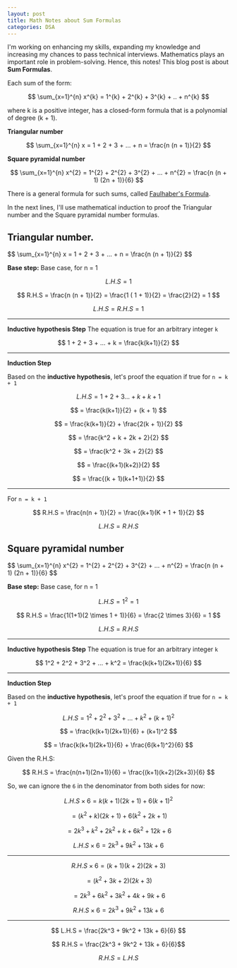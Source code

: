 ```yaml
---
layout: post
title: Math Notes about Sum Formulas
categories: DSA
---
```


I'm working on enhancing my skills, expanding my knowledge and increasing my chances to pass technical interviews. Mathematics plays an important role in problem-solving. Hence, this notes! This blog post is about **Sum Formulas**.

<p class="note">
Each sum of the form:

$$ \sum_{x=1}^{n} x^{k} = 1^{k} + 2^{k} + 3^{k} + .. + n^{k} $$

where k is a positive integer, has a closed-form formula that is a polynomial of degree (k + 1).
</p>

**Triangular number**

$$ \sum_{x=1}^{n} x = 1 + 2 + 3 + ... + n = \frac{n (n + 1)}{2} $$

**Square pyramidal number**

$$ \sum_{x=1}^{n} x^{2} = 1^{2} + 2^{2} + 3^{2} + ... + n^{2} = \frac{n (n + 1) (2n + 1)}{6} $$

There is a general formula for such sums, called [Faulhaber's Formula](https://en.wikipedia.org/wiki/Faulhaber%27s_formula). 

In the next lines, I'll use mathematical induction to proof the Triangular number and the Square pyramidal number formulas.

## Triangular number.

<p class="note">
$$ \sum_{x=1}^{n} x = 1 + 2 + 3 + ... + n = \frac{n (n + 1)}{2} $$
</p>

**Base step:** Base case, for n = 1

$$ L.H.S = 1 $$

$$ R.H.S =  \frac{n (n + 1)}{2} = \frac{1 ( 1 + 1)}{2} = \frac{2}{2} = 1 $$

$$ L.H.S = R.H.S = 1 $$

---

**Inductive hypothesis Step**
The equation is true for an arbitrary integer `k`

$$ 1 + 2 + 3 + ... + k = \frac{k(k+1)}{2} $$

---

**Induction Step**

Based on the **inductive hypothesis**, let's proof the equation if true for `n = k + 1`

$$ L.H.S = 1 + 2 + 3 ... + k + k + 1 $$

$$ = \frac{k(k+1)}{2} + (k + 1) $$

$$ = \frac{k(k+1)}{2} + \frac{2(k + 1)}{2} $$

$$ = \frac{k^2 + k + 2k + 2}{2} $$

$$ = \frac{k^2 + 3k + 2}{2} $$

$$ = \frac{(k+1)(k+2)}{2} $$

$$ = \frac{(k + 1)(k+1+1)}{2} $$

--- 
For `n = k + 1`

$$ R.H.S = \frac{n(n + 1)}{2} =  \frac{(k+1)(K + 1 + 1)}{2} $$

$$ L.H.S = R.H.S $$

## Square pyramidal number

<p class="note">
$$ \sum_{x=1}^{n} x^{2} = 1^{2} + 2^{2} + 3^{2} + ... + n^{2} = \frac{n (n + 1) (2n + 1)}{6} $$
</p>

**Base step:** Base case, for n = 1

$$ L.H.S = 1^2 = 1 $$

$$ R.H.S = \frac{1(1+1)(2 \times 1 + 1)}{6} = \frac{2 \times 3}{6} = 1 $$

$$ L.H.S = R.H.S $$

---

**Inductive hypothesis Step**
The equation is true for an arbitrary integer `k`

$$ 1^2 + 2^2 + 3^2 + ... + k^2 = \frac{k(k+1)(2k+1)}{6} $$

---

**Induction Step**

Based on the **inductive hypothesis**, let's proof the equation if true for `n = k + 1`

$$ L.H.S = 1^2 + 2^2 + 3^2 + ... + k^2 + (k+1)^2  $$

$$ = \frac{k(k+1)(2k+1)}{6} + (k+1)^2 $$

$$ = \frac{k(k+1)(2k+1)}{6} + \frac{6(k+1)^2}{6}  $$

Given the R.H.S:

$$ R.H.S = \frac{n(n+1)(2n+1)}{6} = \frac{(k+1)(k+2)(2k+3)}{6} $$

So, we can ignore the `6` in the denominator from both sides for now:

$$ {L.H.S}\times{6} = k(k+1)(2k+1) + 6(k+1)^2 $$

$$ = (k^2 + k)(2k+1) + 6(k^2+2k+1) $$

$$ = 2k^3 + k^2 + 2k^2 + k + 6k^2 + 12k + 6 $$

$$ {L.H.S}\times{6} = 2k^3 + 9k^2 + 13k + 6  $$

---

$$ {R.H.S}\times{6} =  (k+1)(k+2)(2k+3) $$

$$ = (k^2 + 3k + 2)(2k+3) $$

$$ = 2k^3 + 6k^2 + 3k^2 + 4k + 9k + 6 $$

$$ {R.H.S}\times{6} = 2k^3 + 9k^2 + 13k + 6 $$

---

$$ L.H.S = \frac{2k^3 + 9k^2 + 13k + 6}{6} $$
    
$$ R.H.S =  \frac{2k^3 + 9k^2 + 13k + 6}{6}$$

$$ R.H.S = L.H.S $$
